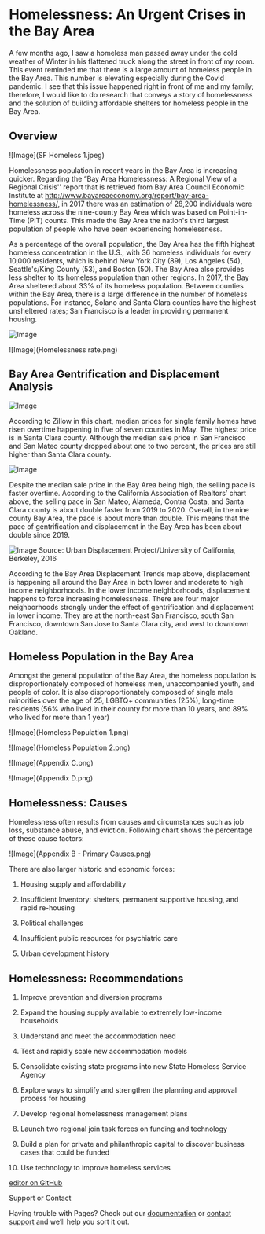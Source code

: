 # Homelessness: An Urgent Crises in the Bay Area

A few months ago, I saw a homeless man passed away under the cold weather of Winter in his flattened truck along the street in front of my room. This event reminded me that there is a large amount of homeless people in the Bay Area. This number is elevating especially during the Covid pandemic. I see that this issue happened right in front of me and my family; therefore, I would like to do research that conveys a story of homelessness and the solution of building affordable shelters for homeless people in the Bay Area.



## Overview

![Image](SF Homeless 1.jpeg)

Homelessness population in recent years in the Bay Area is increasing quicker. Regarding the “Bay Area Homelessness: A Regional View of a Regional Crisis'' report that is retrieved from Bay Area Council Economic Institute at http://www.bayareaeconomy.org/report/bay-area-homelessness/, in 2017 there was an estimation of 28,200 individuals were homeless across the nine-county Bay Area which was based on Point-in-Time (PIT) counts. This made the Bay Area the nation's third largest population of people who have been experiencing homelessness. 

As a percentage of the overall population, the Bay Area has the fifth highest homeless concentration in the U.S., with 36 homeless individuals for every 10,000 residents, which is behind New York City (89), Los Angeles (54), Seattle's/King County (53), and Boston (50). The Bay Area also provides less shelter to its homeless population than other regions. In 2017, the Bay Area sheltered about 33% of its homeless population. Between counties within the Bay Area, there is a large difference in the number of homeless populations. For instance, Solano and Santa Clara counties have the highest unsheltered rates; San Francisco is a leader in providing permanent housing. 
 

![Image](BayAreaHomesless_PITCount.jpeg)

![Image](Homelessness rate.png)



## Bay Area Gentrification and Displacement Analysis

![Image](SJM-L-HOMES-O711-90-01.webp)

According to Zillow in this chart, median prices for single family homes have risen overtime happening in five of seven counties in May. The highest price is in Santa Clara county. Although the median sale price in San Francisco and San Mateo county dropped about one to two percent, the prices are still higher than Santa Clara county. 

![Image](SJM-L-WORST-0320-92.webp)

Despite the median sale price in the Bay Area being high, the selling pace is faster overtime. According to the California Association of Realtors’ chart above, the selling pace in San Mateo, Alameda, Contra Costa, and Santa Clara county is about double faster from 2019 to 2020. Overall, in the nine county Bay Area, the pace is about more than double. This means that the pace of gentrification and displacement in the Bay Area has been about double since 2019. 


![Image](MAP_1_1_Displacement_Gentrification-1000px.png)
Source: Urban Displacement Project/University of California, Berkeley, 2016

According to the Bay Area Displacement Trends map above, displacement is happening all around the Bay Area in both lower and moderate to high income neighborhoods. In the lower income neighborhoods, displacement happens to force increasing homelessness. There are four major neighborhoods strongly under the effect of gentrification and displacement in lower income. They are at the north-east San Francisco, south San Francisco, downtown San Jose to Santa Clara city, and west to downtown Oakland. 



## Homeless Population in the Bay Area

Amongst the general population of the Bay Area, the homeless population is disproportionately composed of homeless men, unaccompanied youth, and people of color. It is also disproportionately composed of single male minorities over the age of 25, LGBTQ+ communities (25%), long-time residents (56% who lived in their county for more than 10 years, and 89% who lived for more than 1 year) 
 
![Image](Homeless Population 1.png)

![Image](Homeless Population 2.png)

![Image](Appendix C.png)

![Image](Appendix D.png)



## Homelessness: Causes 

Homelessness often results from causes and circumstances such as job loss, substance abuse, and eviction. Following chart shows the percentage of these cause factors:

![Image](Appendix B - Primary Causes.png)

There are also larger historic and economic forces:

1. Housing supply and affordability

2. Insufficient Inventory: shelters, permanent supportive housing, and rapid re-housing

3. Political challenges

4. Insufficient public resources for psychiatric care

5. Urban development history



## Homelessness: Recommendations

1. Improve prevention and diversion programs

2. Expand the housing supply available to extremely low-income households

3. Understand and meet the accommodation need

4. Test and rapidly scale new accommodation models

5. Consolidate existing state programs into new State Homeless Service Agency

6. Explore ways to simplify and strengthen the planning and approval process for housing

7. Develop regional homelessness management plans

8. Launch two regional join task forces on funding and technology

9. Build a plan for private and philanthropic capital to discover business cases that could be funded

10. Use technology to improve homeless services






[editor on GitHub](https://github.com/charlesnguyenberkeley/homelessness/edit/gh-pages/index.md) 

Support or Contact

Having trouble with Pages? Check out our [documentation](https://docs.github.com/categories/github-pages-basics/) or [contact support](https://support.github.com/contact) and we’ll help you sort it out.
